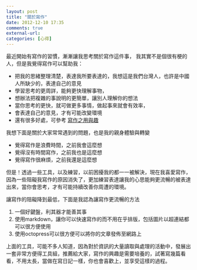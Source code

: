 ```yaml
---
layout: post
title: "關於寫作"
date: 2012-12-10 17:35
comments: true
external-url: 
categories: [心得]
---
```


最近開始有寫作的習慣，漸漸讓我思考關於寫作這件事，
我其實不是個很有梗的人，但是我覺得寫作可以幫助我：

* 把我的思緒整理清楚，表達我所要表達的，我想這是我們台灣人，也許是中國人所缺少的，表達自己的意見
* 學習思考的更周詳，能夠更快理解事物，
* 想辦法把複雜的事說明的更簡單，讓別人理解你的想法
* 當你思考的更快，就可做更多事情，做起事來就會有效率，
* 會表達自己的意見，才有可能改變環境
* 還有很多好處，可參考 [寫作之用與趣](http://caterpillar.onlyfun.net/Gossip/StudyGossip/writing.html)



我想下面是關於大家常常遇到的問題，也是我的親身體驗與轉變

* 覺得寫作是浪費時間，之前我會這麼想
* 覺得沒有時間寫作，之前我也是這麼想
* 覺得寫作很麻煩，之前我還是這麼想


但是！透過一些工具，以及練習，以前困擾我的都一一被解決，現在我喜愛寫作，因為一些阻礙我寫作的原因消失了，更加練習表達讓我的心思能夠更流暢的被表達出來，當你會思考，才有可能持續改善你周遭的環境。

讓寫作的阻礙降到最低，下面是我認為讓寫作更流暢的方法

1. 一個好鍵盤，利其器才能善其事
2. 使用markdown，讓你可以快速寫作的而不用在乎排版，包括圖片以超連結都可以很方便使用
3. 使用octopress可以很方便可以將你的文章發佈至網路上


上面的工具，可能不多人知道，因為對於資訊的大量讀取與處理的活動中，發展出一套非常方便得工具組，推薦給大家，寫作的興趣是需要培養的，試著寫幾篇看看，不用太長，當做在寫日記一樣，你也會喜歡上，並享受這樣的過程。



